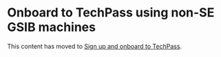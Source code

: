 # Onboard to TechPass using non-SE GSIB machines

This content has moved to [Sign up and onboard to TechPass](sign-up-and-onboard-to-techpass).


<!--
This article guides you to sign up for TechPass via TechPass portal and onboard to it. Refer to the flow chart on [Onboard to TechPass](onboard-to-techpass) page to know if you can sign up for TechPass via the TechPass portal.

?> **Note**<br>- If you are a public officer who is using an **SE-GSIB** device, please submit a [service request](https://go.gov.sg/techpass-sr) to create your TechPass account.<br>- Alternatively, users can also get invited to TechPass via [**TechBiz Portal**](https://portal.techbiz.suite.gov.sg). For more information, see [**TechBiz documentation**](https://docs.developer.tech.gov.sg/docs/techbiz-documentation/).

## Audience

Users who need TechPass account and have a non-SE GSIB device and a WOG account. 

## Prerequisites

You need the following to sign up for TechPass and complete the onboarding:

- Non-SE GSIB device.
- Standard mailbox for your organisational email address. TechPass does not support email accounts which do not have an inbox, such as LiteMail accounts. If you use such an email account, upgrade it to a standard mailbox before signing up.
- Your organisational email address.
- Before you onboard, ensure you have received the TechPass onboarding email and is still valid.

?> TechPass onboarding email is valid for 30 days. If you do not onboard to TechPass within this 30 days, we will terminate your TechPass account, and you need to sign up again.

> **Tip**: Click the triangle to view the instructions to complete each step.


## Step 1. Sign up for TechPass

<details>
  <summary style="font-size:20px;font-weight:bold">Sign up for TechPass and SEED(optional) via TechPass portal</summary>

  1. From your non-SE GSIB device, go to the [TechPass portal](http://portal.techpass.gov.sg) and click **Sign Up**.

  2. Enter your organisational **Email Address**.

  3. Indicate if you want to onboard your Internet Device to SEED and select **I'm not a robot**.

  !> You need SEED provisioning to access SGTS and GCC 2.0 resources via an Internet Device.

  <kbd>![sign-up-submit](assets/images/onboarding/po-non-se/latest-po-sign-up-non-se-gsib-1.png)</kbd>

  4. Click **Submit** to receive the onboarding invitation email(s).

  > **Additional information**:
  >
  > **If TechPass provisioning
  is approved**:
  >- A TechPass account is provisioned for you and is in pending state.
  >- We'll send the TechPass onboarding email to activate the account.
  
  >
  > **If SEED provisioning is approved**:
  >- We'll send the SEED onboarding email within the next three business days.
  >- This email is valid only for 30 days.
  >- Ensure that you have activated your TechPass account before proceeding to onboard your Internet Device to SEED .
  >- If your SEED onboarding email has expired, you can request again from the TechPass portal. For more information, see [SEED FAQs](https://docs.developer.tech.gov.sg/docs/security-suite-for-engineering-endpoint-devices/faqs/seed-faq-general).


  </details>

## Step 2. Set up security verification for the WOG account

<details>
  <summary style="font-size:20px;font-weight:bold">Set up security verification for WOG account</summary>

<div style="position:relative;padding-bottom:56.25%;padding-top:30px;height:0;overflow:hidden;">
<iframe style="position:absolute;top:0;left:0;width:100%;height:100%;" src="https://www.youtube.com/embed/gJ0U0w7C628" title="YouTube video player" frameborder="0" allow="accelerometer; autoplay; clipboard-write; encrypted-media; gyroscope; picture-in-picture; web-share" allowfullscreen="true"></iframe>
</div>

  1. From your non-SE GSIB device, go to [Azure Active Directory](https://account.activedirectory.windowsazure.com/proofup.aspx).

  2. If prompted to sign in:
  
      a. Use your organisational email address and GSIB device password.

      b. Click **Next** to provide additional information for your account.

  3. On the **Additional security verification** page, choose **Mobile app** from the dropdown list.
  
  4. Choose your preferred authenticating method, and click **Set up**. 

  <kbd>![security-verification](assets/images/security-verification-for-wog/step-1-selection.png)</kbd>

  ?> Do not close this page on your computer.

  5. Follow the on-screen instructions on the **Configure mobile app** page.
  <kbd>![scan-qr-code](assets/images/security-verification-for-wog/scan-qr-code.png)</kbd>

  You are now redirected to Step 1 of **Additional security verification**.
  
  6. Confirm your Authenticator app is configured before clicking **Next**.

  <kbd>![after-scan](assets/images/security-verification-for-wog/indicates-auth-app-configured.png)</kbd>

  You are now directed to Step 2 of **Additional security verification**. A notification is sent to your Authenticator app.
  
  8. Approve the notification on your Authenticator app to confirm that you are reachable on this mobile phone.

 <kbd>![step2-verify](assets/images/security-verification-for-wog/step2-verify-you-are-reachable-via-mp.png)</kbd>

 When the notification is successfully approved, you will see the following page on your computer.

 <kbd>![step2-verification-confirmed](assets/images/security-verification-for-wog/step2-verification-confirmed.png)</kbd>

 7. Click **Done**.

 <kbd>![step2-done](assets/images/security-verification-for-wog/step2-done.png)</kbd>
  
 8. The **Profile** page is displays your WOG profile under **Organizations**.

 <kbd>![profile-page](assets/images/security-verification-for-wog/wog-account-on-profile-page.png)</kbd>
  
  </details>


?> Complete steps 3 and 4 within the same session.

## Step 3. Accept invitation

<details>
  <summary style="font-size:20px;font-weight:bold">Accept TechPass onboarding invitation</summary>


  1. On your GSIB device, open the TechPass onboarding invitation email.

  ?> If you do not see this email in your inbox:<br>- check if it is the same email address you provided while signing up or in your request.<br>- If a spam filter or email rule moved it to other folders, Junk Email, Deleted Items or Archive folder.

  2. Click **Accept invitation**.

  <kbd>![accept-invitation](assets/images/onboarding/po-non-se/accept-invitation.png)</kbd>

  If you are already signed in to your WOG account, you can view the **Review Permissions**.

  ?> If you are not signed in to your WOG account, you will be prompted to sign in to it first before proceeding further. 

  3. In **Review Permissions**, click **Accept**.

  <kbd>![after-accept-invitation-1](assets/images/onboarding/po-non-se/after-accept-invitation-1.png ':size=400')</kbd>

  ?> If you are not signed in to your WOG account while [accepting the invitation](#step-3-accept-techpass-invitation), you will be prompted to sign in before proceeding further.

 
  4. Ensure the organisational email address you used while signing up or requesting for the TechPass account is displayed as username.
  5. Click **Next** to configure and verify MFA for TechPass account.

  <kbd>![more-info-after-login](assets/images/onboarding/po-non-se/more-info-after-login.png ':size=400')</kbd>

  </details>

  ## Step 4. Configure and verify MFA for TechPass account

  <details>
  <summary style="font-size:20px;font-weight:bold">Configure and verify MFA for TechPass account</summary>


  1. Choose one of the following options and click **Next**.

    - If you do not have the Microsoft Authenticator app(recommended) on your mobile phone, download and install it on your [Microsoft phone](https://www.microsoft.com/en-sg/store/apps/windows-phone), [Android](https://play.google.com/store/apps?hl=en&amp;gl=US) or [iOS phone](https://www.apple.com/app-store/) and complete the wizard.
    - To use other authenticators, click **I want to use a different authenticator app**.
    - To use other methods, click **I want to set up a different method**.

    <kbd>![set-up-authenticating-method](assets/images/onboarding/po-non-se/set-up-authenticating-method.png)</kbd>

  ?> While we recommend Microsoft Authenticator, you can choose any other authenticator app. As we recommend Microsoft Authenticator, this article guides you through setting up multi-factor authentication for your TechPass account using that. For other authenticators, refer to the respective help resources.

  2. On your mobile device, open Microsoft **Authenticator** and select **+ Add account** > **Work or School account**.
  3. Go back to your computer and click **Next**.

  <kbd>![keep-your-account-secure-next](assets/images/onboarding/po-non-se/keep-your-account-secure-next.png)</kbd>

  4. Scan the QR code on your computer screen and click **Next**. Your TechPass account gets activated and linked to the authenticator app.

  <kbd>![after-scanning-qr-code](assets/images/onboarding/po-non-se/after-scanning-qr-code.png)</kbd>

  A number is shown on your computer screen.

    <kbd>![number-mfa](assets/images/onboarding/po-non-se/number-mfa.png)</kbd>

  5. On the Authenticator app, enter the number shown, and select **Yes** to authenticate your sign-in.

  6. Click **Next**.

  <kbd>![sign-in-approved](assets/images/onboarding/po-non-se/sign-in-approved.png)</kbd>

  7. When you see the success message, click **Done** to proceed to accept the Terms of Use.

  <kbd>![authenticator-set-up-success](assets/images/onboarding/po-non-se/success-onboard.png)</kbd>

  </details>

  ## Step 5. Accept Privacy Policy and Terms of Use

  <details>
  <summary style="font-size:20px;font-weight:bold">Read and accept the Terms of Use</summary>

    1. Read the **Privacy Policy** and click **Accept**.
    2. Read the **Terms of Use** and click **Accept**.
    3. If SEED has been provisioned to you, read the **MDM AUP Policy** and click **Accept**.

  
  You have now successfully onboarded to your TechPass account. If you need to onboard your Internet Device to SEED, you can proceed now.

?> Refer to the [Prerequisites for onboarding your device to SEED](https://docs.developer.tech.gov.sg/docs/security-suite-for-engineering-endpoint-devices/#/prerequisites-for-onboarding) before you onboard your Internet Device to SEED.


</details>




> **Note**:<br>
  > You need to set up security verification (multi-factor authentication) for your Whole-of-Government(WOG) account to:
    >- Securely access Singapore Government Technology Stack (SGTS) services and tools from your GMD device.
    >- To view your SG Govt M365 profile on the Microsoft Authenticator app.
12. Click the arrow to view the **TechPass Terms of Use**.
14. Click the arrow to view the **TechPass Privacy Policy**.
16. Click the arrow to view the **TechPass MDM AUP Policy**.
<kbd>![techpass-terms-of-use](assets/images/onboarding/po-non-se/techpass-terms-of-use.png)</kbd>
<kbd>![accept-terms-of-use](assets/images/onboarding/po-non-se/accept-terms-of-use.png)</kbd>
 <kbd>![techpass-view-privacy-policy](assets/images/onboarding/po-non-se/techpass-view-privacy-policy.png)</kbd>
<kbd>![accept-techpass-privacy-policy](assets/images/onboarding/po-non-se/accept-techpass-privacy-policy.png)</kbd>
  <kbd>![mdm-acceptable-use-policy](assets/images/onboarding/po-non-se/mdm-aup-1.png)</kbd>

  <kbd>![mdm-acceptable-use-policy](assets/images/onboarding/po-non-se/accept-mdm-aup.png)</kbd>

  
- Organisational email address should be in the format of *\<your_name\>@\<acronym for your agency\>.gov.sg*. For example, *john_doe@tech.gov.sg* .

    -->

